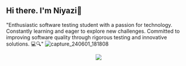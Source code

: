 ## Hi there. I'm Niyazi👋
"Enthusiastic software testing student with a passion for technology. Constantly learning and eager to explore new challenges. Committed to improving software quality through rigorous testing and innovative solutions. 💻🔍"
![capture_240601_181808](https://github.com/NiyaziPro/NiyaziPro/assets/157756281/875be81b-18e1-43e1-b048-53cc4ae3241e)



<p align="center">
  <a href="https://skillicons.dev">
    <img src="https://skillicons.dev/icons?i=git,github,java,idea,gmail,linkedin,instagram" />
  </a>
</p>

<!--
**NiyaziPro/NiyaziPro** is a ✨ _special_ ✨ repository because its `README.md` (this file) appears on your GitHub profile.

Here are some ideas to get you started:

- 🔭 I’m currently working on ...
- 🌱 I’m currently learning ...
- 👯 I’m looking to collaborate on ...
- 🤔 I’m looking for help with ...
- 💬 Ask me about ...
- 📫 How to reach me: ...
- 😄 Pronouns: ...
- ⚡ Fun fact: ...
-->
